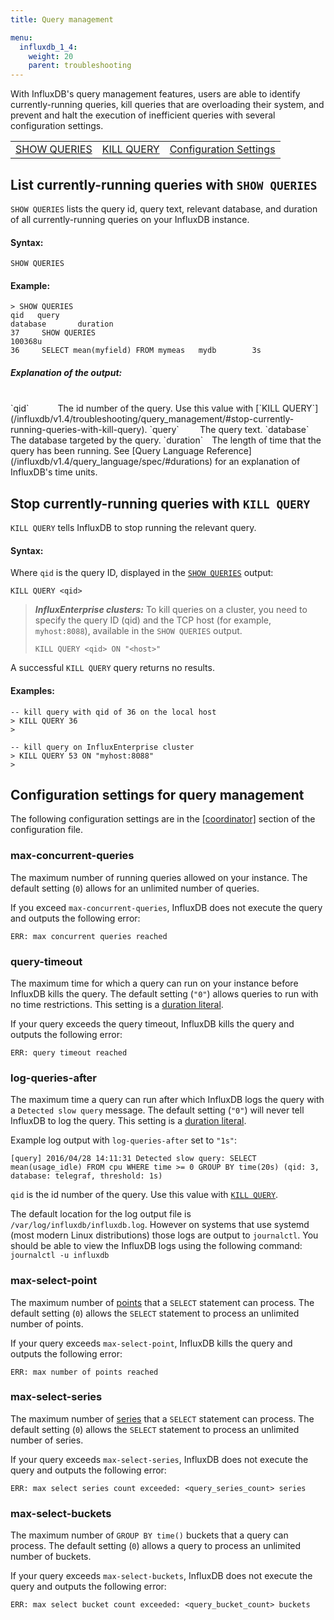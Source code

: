 ```yaml
---
title: Query management

menu:
  influxdb_1_4:
    weight: 20
    parent: troubleshooting
---
```


With InfluxDB's query management features, users are able to
identify currently-running queries,
kill queries that are overloading their system,
and prevent and halt the execution of inefficient queries with several configuration settings.

<table style="width:100%">
  <tr>
    <td><a href="#list-currently-running-queries-with-show-queries">SHOW QUERIES</a></td>
    <td><a href="#stop-currently-running-queries-with-kill-query-or-ctrlc">KILL QUERY</a></td>
    <td><a href="#configuration-settings-for-query-management">Configuration Settings</a></td>
  </tr>
</table>

## List currently-running queries with `SHOW QUERIES`
`SHOW QUERIES` lists the query id, query text, relevant database, and duration
of all currently-running queries on your InfluxDB instance.

#### Syntax:
```
SHOW QUERIES
```

#### Example:
```
> SHOW QUERIES
qid	  query															               database		  duration
37	   SHOW QUERIES																                	  100368u
36	   SELECT mean(myfield) FROM mymeas   mydb        3s
```

##### Explanation of the output:
<br>
`qid`&emsp;&emsp;&emsp;&nbsp;The id number of the query. Use this value with [`KILL QUERY`](/influxdb/v1.4/troubleshooting/query_management/#stop-currently-running-queries-with-kill-query).
`query`&emsp;&emsp;&thinsp;&thinsp;The query text.
`database`&emsp;The database targeted by the query.
`duration`&emsp;The length of time that the query has been running.
See [Query Language Reference](/influxdb/v1.4/query_language/spec/#durations)
for an explanation of InfluxDB's time units.

## Stop currently-running queries with `KILL QUERY`
`KILL QUERY` tells InfluxDB to stop running the relevant query.

#### Syntax:
Where `qid` is the query ID, displayed in the [`SHOW QUERIES`](/influxdb/v1.3/troubleshooting/query_management/#list-currently-running-queries-with-show-queries) output:
```
KILL QUERY <qid>
```
>***InfluxEnterprise clusters:*** To kill queries on a cluster, you need to specify the query ID (qid) and the TCP host (for example, `myhost:8088`), 
>available in the `SHOW QUERIES` output.
>
>```
>KILL QUERY <qid> ON "<host>"
>```

A successful `KILL QUERY` query returns no results.

#### Examples:

```
-- kill query with qid of 36 on the local host
> KILL QUERY 36
>
```
```
-- kill query on InfluxEnterprise cluster
> KILL QUERY 53 ON "myhost:8088"
>
```

## Configuration settings for query management

The following configuration settings are in the
[[coordinator]](/influxdb/v1.4/administration/config/#coordinator) section of the
configuration file.

### max-concurrent-queries

The maximum number of running queries allowed on your instance.
The default setting (`0`) allows for an unlimited number of queries.

If you exceed `max-concurrent-queries`, InfluxDB does not execute the query and
outputs the following error:

```
ERR: max concurrent queries reached
```

### query-timeout

The maximum time for which a query can run on your instance before InfluxDB
kills the query.
The default setting (`"0"`) allows queries to run with no time restrictions.
This setting is a [duration literal](/influxdb/v1.4/query_language/spec/#durations).

If your query exceeds the query timeout, InfluxDB kills the query and outputs
the following error:

```
ERR: query timeout reached
```

### log-queries-after

The maximum time a query can run after which InfluxDB logs the query with a
`Detected slow query` message.
The default setting (`"0"`) will never tell InfluxDB to log the query.
This setting is a [duration literal](/influxdb/v1.4/query_language/spec/#durations).

Example log output with `log-queries-after` set to `"1s"`:

```
[query] 2016/04/28 14:11:31 Detected slow query: SELECT mean(usage_idle) FROM cpu WHERE time >= 0 GROUP BY time(20s) (qid: 3, database: telegraf, threshold: 1s)
```

`qid` is the id number of the query.
Use this value with [`KILL QUERY`](/influxdb/v1.4/troubleshooting/query_management/#stop-currently-running-queries-with-kill-query).

The default location for the log output file is `/var/log/influxdb/influxdb.log`. However on systems that use systemd (most modern Linux distributions) those logs are output to `journalctl`. You should be able to view the InfluxDB logs using the following command: `journalctl -u influxdb`


### max-select-point

The maximum number of [points](/influxdb/v1.4/concepts/glossary/#point) that a
`SELECT` statement can process.
The default setting (`0`) allows the `SELECT` statement to process an unlimited
number of points.

If your query exceeds `max-select-point`, InfluxDB kills the query and outputs
the following error:

```
ERR: max number of points reached
```

### max-select-series

The maximum number of [series](/influxdb/v1.4/concepts/glossary/#series) that a
`SELECT` statement can process.
The default setting (`0`) allows the `SELECT` statement to process an unlimited
number of series.

If your query exceeds `max-select-series`, InfluxDB does not execute the query
and outputs the following error:

```
ERR: max select series count exceeded: <query_series_count> series
```

### max-select-buckets

The maximum number of `GROUP BY time()` buckets that a query can process.
The default setting (`0`) allows a query to process an unlimited number of
buckets.

If your query exceeds `max-select-buckets`, InfluxDB does not execute the query
and outputs the following error:

```
ERR: max select bucket count exceeded: <query_bucket_count> buckets
```
